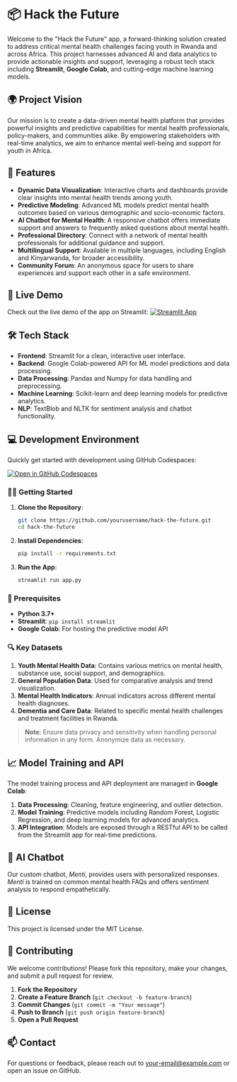 
# 📦 Hack the Future

Welcome to the "Hack the Future" app, a forward-thinking solution created to address critical mental health challenges facing youth in Rwanda and across Africa. This project harnesses advanced AI and data analytics to provide actionable insights and support, leveraging a robust tech stack including **Streamlit**, **Google Colab**, and cutting-edge machine learning models. 

## 🌍 Project Vision

Our mission is to create a data-driven mental health platform that provides powerful insights and predictive capabilities for mental health professionals, policy-makers, and communities alike. By empowering stakeholders with real-time analytics, we aim to enhance mental well-being and support for youth in Africa.

## 🚀 Features

- **Dynamic Data Visualization**: Interactive charts and dashboards provide clear insights into mental health trends among youth.
- **Predictive Modeling**: Advanced ML models predict mental health outcomes based on various demographic and socio-economic factors.
- **AI Chatbot for Mental Health**: A responsive chatbot offers immediate support and answers to frequently asked questions about mental health.
- **Professional Directory**: Connect with a network of mental health professionals for additional guidance and support.
- **Multilingual Support**: Available in multiple languages, including English and Kinyarwanda, for broader accessibility.
- **Community Forum**: An anonymous space for users to share experiences and support each other in a safe environment.

## 🔗 Live Demo

Check out the live demo of the app on Streamlit:
[![Streamlit App](https://static.streamlit.io/badges/streamlit_badge_black_white.svg)](https://hackthefuture.streamlit.app/)

## 🛠️ Tech Stack

- **Frontend**: Streamlit for a clean, interactive user interface.
- **Backend**: Google Colab-powered API for ML model predictions and data processing.
- **Data Processing**: Pandas and Numpy for data handling and preprocessing.
- **Machine Learning**: Scikit-learn and deep learning models for predictive analytics.
- **NLP**: TextBlob and NLTK for sentiment analysis and chatbot functionality.

## 💻 Development Environment

Quickly get started with development using GitHub Codespaces:

[![Open in GitHub Codespaces](https://github.com/codespaces/badge.svg)](https://codespaces.new/streamlit/hackthefuture?quickstart=1)

### 🧑‍💻 Getting Started

1. **Clone the Repository**:
   ```bash
   git clone https://github.com/yourusername/hack-the-future.git
   cd hack-the-future
   ```

2. **Install Dependencies**:
   ```bash
   pip install -r requirements.txt
   ```

3. **Run the App**:
   ```bash
   streamlit run app.py
   ```

### 🚧 Prerequisites

- **Python 3.7+**
- **Streamlit**: `pip install streamlit`
- **Google Colab**: For hosting the predictive model API

### 🔍 Key Datasets

1. **Youth Mental Health Data**: Contains various metrics on mental health, substance use, social support, and demographics.
2. **General Population Data**: Used for comparative analysis and trend visualization.
3. **Mental Health Indicators**: Annual indicators across different mental health diagnoses.
4. **Dementia and Care Data**: Related to specific mental health challenges and treatment facilities in Rwanda.

> **Note**: Ensure data privacy and sensitivity when handling personal information in any form. Anonymize data as necessary.

## 📈 Model Training and API

The model training process and API deployment are managed in **Google Colab**:
1. **Data Processing**: Cleaning, feature engineering, and outlier detection.
2. **Model Training**: Predictive models including Random Forest, Logistic Regression, and deep learning models for advanced analytics.
3. **API Integration**: Models are exposed through a RESTful API to be called from the Streamlit app for real-time predictions.

## 🤖 AI Chatbot

Our custom chatbot, *Menti*, provides users with personalized responses. *Menti* is trained on common mental health FAQs and offers sentiment analysis to respond empathetically.

## 📄 License

This project is licensed under the MIT License.

## 👥 Contributing

We welcome contributions! Please fork this repository, make your changes, and submit a pull request for review.

1. **Fork the Repository**
2. **Create a Feature Branch** (`git checkout -b feature-branch`)
3. **Commit Changes** (`git commit -m "Your message"`)
4. **Push to Branch** (`git push origin feature-branch`)
5. **Open a Pull Request**

## 📫 Contact

For questions or feedback, please reach out to [your-email@example.com](mailto:your-email@example.com) or open an issue on GitHub.
